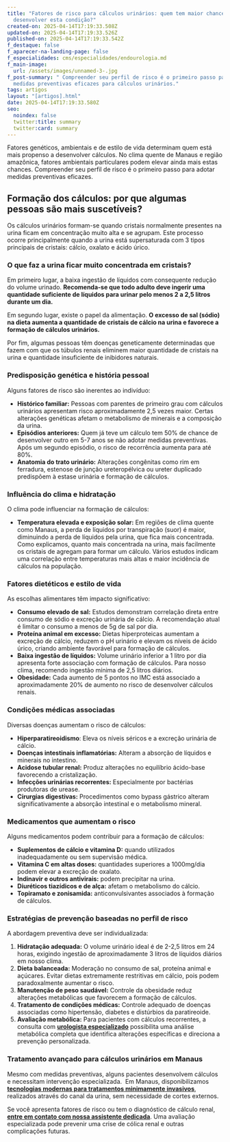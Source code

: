 ```yaml
---
title: "Fatores de risco para cálculos urinários: quem tem maior chance de
  desenvolver esta condição?"
created-on: 2025-04-14T17:19:33.508Z
updated-on: 2025-04-14T17:19:33.526Z
published-on: 2025-04-14T17:19:33.542Z
f_destaque: false
f_aparecer-na-landing-page: false
f_especialidades: cms/especialidades/endourologia.md
f_main-image:
  url: /assets/images/unnamed-3-.jpg
f_post-summary: " Compreender seu perfil de risco é o primeiro passo para adotar
  medidas preventivas eficazes para cálculos urinários."
tags: artigos
layout: "[artigos].html"
date: 2025-04-14T17:19:33.580Z
seo:
  noindex: false
  twitter:title: summary
  twitter:card: summary
---
```

Fatores genéticos, ambientais e de estilo de vida determinam quem está mais propenso a desenvolver cálculos. No clima quente de Manaus e região amazônica, fatores ambientais particulares podem elevar ainda mais estas chances. Compreender seu perfil de risco é o primeiro passo para adotar medidas preventivas eficazes.

## Formação dos cálculos: por que algumas pessoas são mais suscetíveis?

Os cálculos urinários formam-se quando cristais normalmente presentes na urina ficam em concentração muito alta e se agrupam. Este processo ocorre principalmente quando a urina está supersaturada com 3 tipos principais de cristais: cálcio, oxalato e ácido úrico.

### O que faz a urina ficar muito concentrada em cristais?

Em primeiro lugar, a baixa ingestão de líquidos com consequente redução do volume urinado. **Recomenda-se que todo adulto deve ingerir uma quantidade suficiente de líquidos para urinar pelo menos 2 a 2,5 litros durante um dia.**

Em segundo lugar, existe o papel da alimentação. **O excesso de sal (sódio) na dieta aumenta a quantidade de cristais de cálcio na urina e favorece a formação de cálculos urinários.**

Por fim, algumas pessoas têm doenças geneticamente determinadas que fazem com que os túbulos renais eliminem maior quantidade de cristais na urina e quantidade insuficiente de inibidores naturais.

### Predisposição genética e história pessoal

Alguns fatores de risco são inerentes ao indivíduo:

* **Histórico familiar:** Pessoas com parentes de primeiro grau com cálculos urinários apresentam risco aproximadamente 2,5 vezes maior. Certas alterações genéticas afetam o metabolismo de minerais e a composição da urina.
* **Episódios anteriores:** Quem já teve um cálculo tem 50% de chance de desenvolver outro em 5-7 anos se não adotar medidas preventivas. Após um segundo episódio, o risco de recorrência aumenta para até 80%.
* **Anatomia do trato urinário:** Alterações congênitas como rim em ferradura, estenose de junção ureteropélvica ou ureter duplicado predispõem à estase urinária e formação de cálculos.

### Influência do clima e hidratação

O clima pode influenciar na formação de cálculos:

* **Temperatura elevada e exposição solar:** Em regiões de clima quente como Manaus, a perda de líquidos por transpiração (suor) é maior, diminuindo a perda de líquidos pela urina, que fica mais concentrada. Como explicamos, quanto mais concentrada na urina, mais facilmente os cristais de agregam para formar um cálculo. Vários estudos indicam uma correlação entre temperaturas mais altas e maior incidência de cálculos na população.

### Fatores dietéticos e estilo de vida

As escolhas alimentares têm impacto significativo:

* **Consumo elevado de sal:** Estudos demonstram correlação direta entre consumo de sódio e excreção urinária de cálcio. A recomendação atual é limitar o consumo a menos de 5g de sal por dia.
* **Proteína animal em excesso:** Dietas hiperproteicas aumentam a excreção de cálcio, reduzem o pH urinário e elevam os níveis de ácido úrico, criando ambiente favorável para formação de cálculos.
* **Baixa ingestão de líquidos:** Volume urinário inferior a 1 litro por dia apresenta forte associação com formação de cálculos. Para nosso clima, recomendo ingestão mínima de 2,5 litros diários.
* **Obesidade:** Cada aumento de 5 pontos no IMC está associado a aproximadamente 20% de aumento no risco de desenvolver cálculos renais.

### Condições médicas associadas

Diversas doenças aumentam o risco de cálculos:

* **Hiperparatireoidismo**: Eleva os níveis séricos e a excreção urinária de cálcio.
* **Doenças intestinais inflamatórias:** Alteram a absorção de líquidos e minerais no intestino.
* **Acidose tubular renal:** Produz alterações no equilíbrio ácido-base favorecendo a cristalização.
* **Infecções urinárias recorrentes:** Especialmente por bactérias produtoras de urease.
* **Cirurgias digestivas:** Procedimentos como bypass gástrico alteram significativamente a absorção intestinal e o metabolismo mineral.

### Medicamentos que aumentam o risco

Alguns medicamentos podem contribuir para a formação de cálculos:

* **Suplementos de cálcio e vitamina D:** quando utilizados inadequadamente ou sem supervisão médica.
* **Vitamina C em altas doses:** quantidades superiores a 1000mg/dia podem elevar a excreção de oxalato.
* **Indinavir e outros antivirais:** podem precipitar na urina.
* **Diuréticos tiazídicos e de alça:** afetam o metabolismo do cálcio.
* **Topiramato e zonisamida:** anticonvulsivantes associados à formação de cálculos.

### Estratégias de prevenção baseadas no perfil de risco

A abordagem preventiva deve ser individualizada:

1. **Hidratação adequada:** O volume urinário ideal é de 2-2,5 litros em 24 horas, exigindo ingestão de aproximadamente 3 litros de líquidos diários em nosso clima.
2. **Dieta balanceada:** Moderação no consumo de sal, proteína animal e açúcares. Evitar dietas extremamente restritivas em cálcio, pois podem paradoxalmente aumentar o risco.
3. **Manutenção de peso saudável:** Controle da obesidade reduz alterações metabólicas que favorecem a formação de cálculos.
4. **Tratamento de condições médicas:** Controle adequado de doenças associadas como hipertensão, diabetes e distúrbios da paratireoide.
5. **Avaliação metabólica:** Para pacientes com cálculos recorrentes, a consulta com **[urologista especializado](https://uroconsult.com.br/artigos/urologista-em-manaus/)** possibilita uma análise metabólica completa que identifica alterações específicas e direciona a prevenção personalizada.

### Tratamento avançado para cálculos urinários em Manaus

Mesmo com medidas preventivas, alguns pacientes desenvolvem cálculos e necessitam intervenção especializada.  Em Manaus, disponibilizamos **[tecnologias modernas para tratamentos minimamente invasivos](https://uroconsult.com.br/artigos/laser-para-tratamento-de-calculos-no-rim-e-ureter/)**, realizados através do canal da urina, sem necessidade de cortes externos. 

Se você apresenta fatores de risco ou tem o diagnóstico de cálculo renal, **[entre em contato com nossa assistente dedicada](https://api.whatsapp.com/send?phone=5592982252490)**. Uma avaliação especializada pode prevenir uma crise de cólica renal e outras complicações futuras.